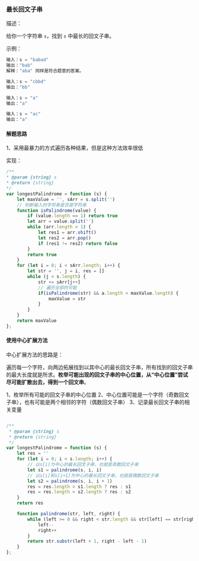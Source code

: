 ### 最长回文子串

描述：

给你一个字符串 `s`，找到 `s` 中最长的回文子串。

示例：

```js
输入：s = "babad"
输出："bab"
解释："aba" 同样是符合题意的答案。
```

```js
输入：s = "cbbd"
输出："bb"
```

```js
输入：s = "a"
输出："a"
```

```js
输入：s = "ac"
输出："a"
```

#### 解题思路

1、采用最暴力的方式遍历各种结果，但是这种方法效率很低

实现：

```js
/**
* @param {string} s
* @return {string}
*/
var longestPalindrome = function (s) {
    let maxValue = '', sArr = s.split('')
    // 判断输入的字符串是否是字符串
    function isPalindrome(value) {
        if (value.length == 1) return true
        let arr = value.split('')
        while (arr.length > 1) {
            let res1 = arr.shift()
            let res2 = arr.pop()
            if (res1 != res2) return false
        }
        return true
    }
    for (let i = 0; i < sArr.length; i++) {
        let str = '', j = i, res = []
        while (j < s.length) {
            str += sArr[j++]
            // 遍历全部的可能
            if(isPalindrome(str) && a.length > maxValue.length) {
                maxValue = str
            }
        }
    }
    return maxValue
};
```


#### 使用中心扩展方法

中心扩展方法的思路是：

遍历每一个字符，向两边拓展找到以其中心的最长回文子串，所有找到的回文子串的最大长度就是所求。**枚举可能出现的回文子串的中心位置，从“中心位置”尝试尽可能扩散出去，得到一个回文串**。


1、枚举所有可能的回文子串的中心位置
2、中心位置可能是一个字符（奇数回文子串），也有可能是两个相邻的字符（偶数回文子串）
3、记录最长回文子串的相关变量

![]()

```js
/**
 * @param {string} s
 * @return {string}
 */
var longestPalindrome = function (s) {
    let res = ''
    for (let i = 0; i < s.length; i++) {
        // 以s[i]为中心的最长回文子串，也就是奇数回文子串
        let s1 = palindrome(s, i, i)
        // 以s[i]和s[i+1]为中心的最长回文子串，也就是偶数回文子串
        let s2 = palindrome(s, i, i + 1)
        res = res.length > s1.length ? res : s1
        res = res.length > s2.length ? res : s2
    }
    return res

    function palindrome(str, left, right) {
        while (left >= 0 && right < str.length && str[left] == str[right]) {
            left--
            right++
        }
        return str.substr(left + 1, right - left - 1)
    }
};
```






